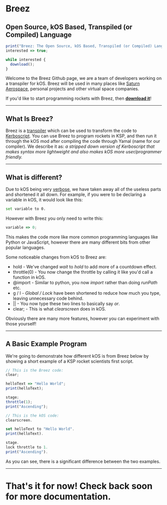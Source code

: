 # Breez 

## Open Source, kOS Based, Transpiled (or Compiled) Language

```js
print("Breez: The Open Source, kOS Based, Transpiled (or Compiled) Language. For Kerbal Space Nerds");
interested => true;

while interested {
  download();
}
```

Welcome to the Breez Github page, we are a team of developers working on a transpiler for kOS. 
Breez will be used in many places like [Saturn Aerospace](https://www.youtube.com/c/SaturnAerospaceKSP), personal projects and other virtual space companies.

If you'd like to start programming rockets with Breez, then [**download it**](https://github.com/KSP-Breez/Breez/releases/latest)!

***
## What Is Breez?

Breez is a [transpiler](https://medium.com/madfish-solutions/what-is-a-transpiler-47beac592848) which can be used to transform the code to [Kerboscript](http://ksp-kos.github.io/KOS_DOC).
You can use Breez to program rockets in KSP, and then run it through the kOS mod after compiling the code through Yamal (name for our compiler).
 We describe it as: *a stripped down version of Kerboscript that makes syntax more lightweight and also makes kOS more user/programmer friendly.*

***
## What is different?
Due to kOS being very [verbose](https://www.bing.com/search?q=verbose+meaning&cvid=7604b27f4fa7431c90ec9d1e17405cb4&pglt=171&FORM=ANNTA1&PC=U531), we have taken away all of the
useless parts and shortened it all down. 
For example, if you were to be declaring a variable in kOS, it would look like this:

```bash
set variable to 0.
```

However with Breez you only need to write this:

```js
variable => 0;
```

This makes the code more like more common programming languages like Python or JavaScript, however there are many different bits from other popular languages.

Some noticeable changes from kOS to Breez are: 
* hold - We've changed *wait* to *hold* to add more of a countdown effect.
* throttle(0) - You now change the throttle by calling it like you'd call a function in kOS.
* @import - Similar to python, you now *import* rather than doing *runPath* etc.
* g / l - *Global / Lock* have been shortened to reduce how much you type, leaving unnecessary code behind.
* || - You now type these two lines to basically say *or*.
* clear; - This is what *clearscreen* does in kOS.

Obviously there are many more features, however you can experiment with those yourself! 

***
## A Basic Example Program

We're going to demonstrate how different kOS is from Breez below by showing a short example of a KSP rocket scientists first script.

```Javascript
// This is the Breez code:
clear;

helloText => "Hello World";
print(helloText);

stage;
throttle(1);
print("Ascending");
```
```Javascript
// This is the kOS code:
clearscreen.

set helloText to "Hello World".
print(helloText).

stage.
lock throttle to 1.
print("Ascending").
```

As you can see, there is a significant difference between the two examples.

***
# That's it for now! Check back soon for more documentation.
